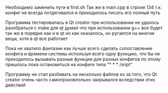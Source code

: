 Необходимо заменить пути в first.sh
Так же в main.cpp в строке 134 т.к. конфиг не всегда потдягивался и приходилось писать его полный путь

Программа тестировалась в Qt creator
при использовании не удалось разобраться с make для qt 
думал что при использовании g++ все будет так же в порядке как и в qt
но как оказалось, он ругается на многие вещи, хотя в qt все работает

Пока не хватило фантазии как лучше всего сделать сопоставление конфига и времени системы
используя всего одну функцию, что бы не приходилось вызывать разные функции для разных конфигов
по этому пришлось пока остановиться на конфиге типа "* * * /sript"

Программу не стал разбивать на несколько файлов из за того, что Qt creator очень часто самопроизвлольно закрывался вследствии этих действий
